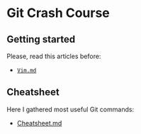 # Git Crash Course

## Getting started

Please, read this articles before:

- [`Vim.md`](Vim.md)

## Cheatsheet

Here I gathered most useful Git commands:  
- [Cheatsheet.md](Cheatsheet.md)
